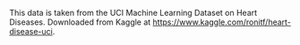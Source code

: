 This data is taken from the UCI Machine Learning Dataset on Heart Diseases. Downloaded from Kaggle at https://www.kaggle.com/ronitf/heart-disease-uci.
